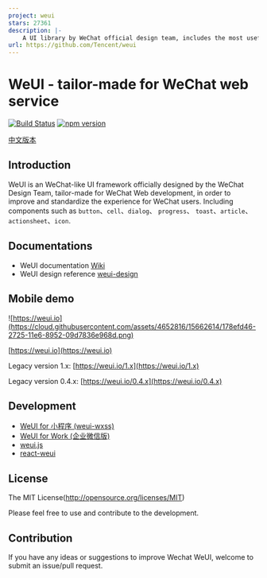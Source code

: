 ```yaml
---
project: weui
stars: 27361
description: |-
    A UI library by WeChat official design team, includes the most useful widgets/modules in mobile web applications.
url: https://github.com/Tencent/weui
---
```


WeUI - tailor-made for WeChat web service
====

[![Build Status](https://travis-ci.org/Tencent/weui.svg?branch=master)](https://travis-ci.org/Tencent/weui)
[![npm version](https://img.shields.io/npm/v/weui.svg)](https://www.npmjs.org/package/weui)

[中文版本](README_cn.md)

## Introduction

WeUI is an WeChat-like UI framework officially designed by the WeChat Design Team, tailor-made for WeChat Web development, in order to improve and standardize the experience for WeChat users. Including components such as `button`、`cell`、`dialog`、 `progress`、 `toast`、`article`、`actionsheet`、`icon`.

## Documentations

- WeUI documentation [Wiki](https://github.com/Tencent/weui/wiki)
- WeUI design reference [weui-design](https://github.com/weui/weui-design)

## Mobile demo

![https://weui.io](https://cloud.githubusercontent.com/assets/4652816/15662614/178efd46-2725-11e6-8952-09d7836e968d.png)

[https://weui.io](https://weui.io)

Legacy version 1.x: [https://weui.io/1.x](https://weui.io/1.x)

Legacy version 0.4.x: [https://weui.io/0.4.x](https://weui.io/0.4.x)

## Development

- [WeUI for 小程序 (weui-wxss)](https://github.com/Tencent/weui-wxss/)
- [WeUI for Work (企业微信版)](https://work.weixin.qq.com/api/doc#12146)
- [weui.js](https://github.com/weui/weui.js/)
- [react-weui](https://github.com/weui/react-weui/)

## License

The MIT License(http://opensource.org/licenses/MIT)

Please feel free to use and contribute to the development.

## Contribution

If you have any ideas or suggestions to improve Wechat WeUI, welcome to submit an issue/pull request.

